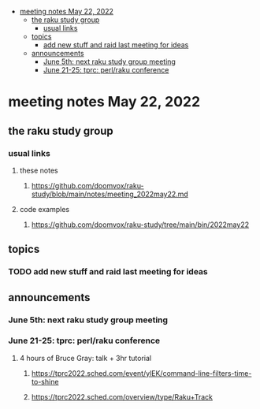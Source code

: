 - [meeting notes May 22, 2022](#org46220bb)
  - [the raku study group](#orga13b619)
    - [usual links](#orgc7c87d2)
  - [topics](#org9723fa7)
    - [add new stuff and raid last meeting for ideas](#org869b1fc)
  - [announcements](#orgcc16d99)
    - [June 5th: next raku study group meeting](#orgb50b6c3)
    - [June 21-25: tprc: perl/raku conference](#org1c1593d)


<a id="org46220bb"></a>

# meeting notes May 22, 2022


<a id="orga13b619"></a>

## the raku study group


<a id="orgc7c87d2"></a>

### usual links

1.  these notes

    1.  <https://github.com/doomvox/raku-study/blob/main/notes/meeting_2022may22.md>

2.  code examples

    1.  <https://github.com/doomvox/raku-study/tree/main/bin/2022may22>


<a id="org9723fa7"></a>

## topics


<a id="org869b1fc"></a>

### TODO add new stuff and raid last meeting for ideas


<a id="orgcc16d99"></a>

## announcements


<a id="orgb50b6c3"></a>

### June 5th: next raku study group meeting


<a id="org1c1593d"></a>

### June 21-25: tprc: perl/raku conference

1.  4 hours of Bruce Gray: talk + 3hr tutorial

    1.  <https://tprc2022.sched.com/event/ylEK/command-line-filters-time-to-shine>
    
    2.  <https://tprc2022.sched.com/overview/type/Raku+Track>
